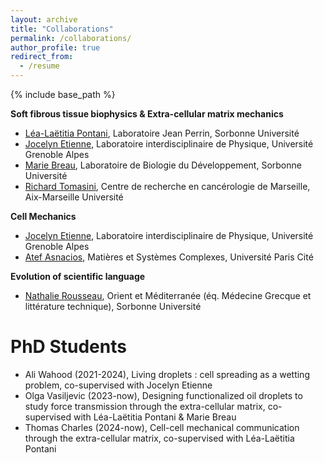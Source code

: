 ```yaml
---
layout: archive
title: "Collaborations"
permalink: /collaborations/
author_profile: true
redirect_from:
  - /resume
---
```


{% include base_path %}

**Soft fibrous tissue biophysics & Extra-cellular matrix mechanics**
- [Léa-Laëtitia Pontani](https://www.labojeanperrin.fr/?lpontani), Laboratoire Jean Perrin, Sorbonne Université
- [Jocelyn Etienne](http://liphy-annuaire.univ-grenoble-alpes.fr/pages_personnelles/jocelyn_etienne/), Laboratoire interdisciplinaire de Physique, Université Grenoble Alpes
- [Marie Breau](https://www.ibps.sorbonne-universite.fr/en/research/developmental-biology-laboratory/mechanics-neuronal-development), Laboratoire de Biologie du Développement, Sorbonne Université
- [Richard Tomasini](https://www.crcm-marseille.fr/equipes/equipes-de-recherche/dialogue-cellules-stromales-tumorales-et-reprogrammation-metabolique-dans-les-cancers-du-pancreas/), Centre de recherche en cancérologie de Marseille, Aix-Marseille Université

**Cell Mechanics**
- [Jocelyn Etienne](http://liphy-annuaire.univ-grenoble-alpes.fr/pages_personnelles/jocelyn_etienne/), Laboratoire interdisciplinaire de Physique, Université Grenoble Alpes
- [Atef Asnacios](https://www.researchgate.net/lab/Atef-Asnacios-Lab), Matières et Systèmes Complexes, Université Paris Cité
  
**Evolution of scientific language**
- [Nathalie Rousseau](https://www.iufrance.fr/les-membres-de-liuf/membre/2053-nathalie-rousseau.html), Orient et Méditerranée (éq. Médecine Grecque et littérature technique), Sorbonne Université

PhD Students
======
* Ali Wahood (2021-2024), Living droplets : cell spreading as a wetting problem, co-supervised with Jocelyn Etienne
* Olga Vasiljevic (2023-now), Designing functionalized oil droplets to study force transmission through the extra-cellular matrix, co-supervised with Léa-Laëtitia Pontani & Marie Breau
* Thomas Charles (2024-now), Cell-cell mechanical communication through the extra-cellular matrix, co-supervised with Léa-Laëtitia Pontani
